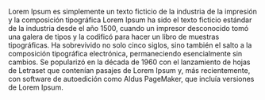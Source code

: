 Lorem Ipsum es simplemente un texto ficticio de la industria de la impresión y la composición tipográfica
Lorem Ipsum ha sido el texto ficticio estándar de la industria desde el año 1500, cuando un impresor
desconocido tomó una galera de tipos y la codificó para hacer un libro de muestras tipográficas. Ha
sobrevivido no solo cinco siglos, sino también el salto a la composición tipográfica electrónica,
permaneciendo esencialmente sin cambios. Se popularizó en la década de 1960 con el lanzamiento de hojas de
Letraset que contenían pasajes de Lorem Ipsum y, más recientemente, con software de autoedición como
Aldus PageMaker, que incluía versiones de Lorem Ipsum.